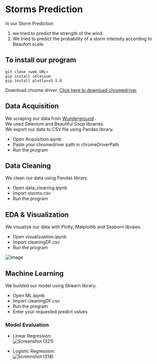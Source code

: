 # Storms Prediction
In our Storm Prediction <br>
1. we tried to predict the strength of the wind.<br>
2. We tried to predict the probability of a storm intensity according to Beaufort scale.
## To install our program
```
git clone <web URL>
pip install selenium
pip install plotly==5.5.0
```
 Download chrome driver: [Click here to download chromedriver](https://chromedriver.chromium.org/downloads)

## Data Acquisition
We scraping our data from [Wunderground](https://www.wunderground.com/hurricane/archive) .<br>
We used Selenium and Beautiful Soup libraries.<br>
We export our data to CSV file using Pandas library.<br>
- Open Acquisition.ipynb 
- Paste your chromedriver path in chromeDriverPath
- Run the program

## Data Cleaning
We clean our data using Pandas library.<br>
- Open data_cleaning.ipynb
- Import storms.csv
- Run the program

## EDA & Visualization
We visualize our data with Plotly, Matplotlib and Seaborn libraies.<br>
- Open visualizaation.ipynb
- Import cleaningDF.csv
- Run the program

![image](https://user-images.githubusercontent.com/76609543/151128659-e48ef260-c743-4d84-a692-480c9372e628.png)

## Machine Learning
We builded our model using Sklearn library.<br>
- Open ML.ipynb
- Import cleaningDF.csv
- Run the program
- Enter your requested predict values

### Model Evaluation
- Linear Regression:<br>
![Screenshot (321)](https://user-images.githubusercontent.com/68068799/151043826-b3e3ea99-a3e1-470f-a2f8-b80437c71665.png)

- Logistic Regression:<br>
![Screenshot (318)](https://user-images.githubusercontent.com/68068799/151043932-4b2ff83b-798f-46f5-85d7-10c9244ad495.png)


